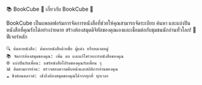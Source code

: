 📚 BookCube
🌟 เกี่ยวกับ BookCube 🌟

BookCube เป็นแพลตฟอร์มการจัดการหนังสือที่ช่วยให้คุณสามารถจัดระเบียบ ค้นหา และแบ่งปันหนังสือที่คุณรักได้อย่างง่ายดาย สร้างห้องสมุดดิจิทัลของคุณเองและเชื่อมต่อกับชุมชนนักอ่านทั่วโลก!
🚀 ฟีเจอร์หลัก

    🔍 ค้นหาหนังสือ: ค้นหาหนังสือด้วยชื่อ ผู้แต่ง หรือหมวดหมู่
    📚 จัดการห้องสมุดของคุณ: เพิ่ม ลบ และแก้ไขรายการหนังสือของคุณ
    🌐 แบ่งปันกับเพื่อน: แชร์หนังสือโปรดของคุณกับเพื่อน ๆ
    📊 ติดตามการอ่าน: ตรวจสอบความคืบหน้าและสถิติการอ่านของคุณ
    ☁️ ซิงค์บนคลาวด์: เข้าถึงห้องสมุดของคุณได้จากทุกที่ ทุกเวลา
